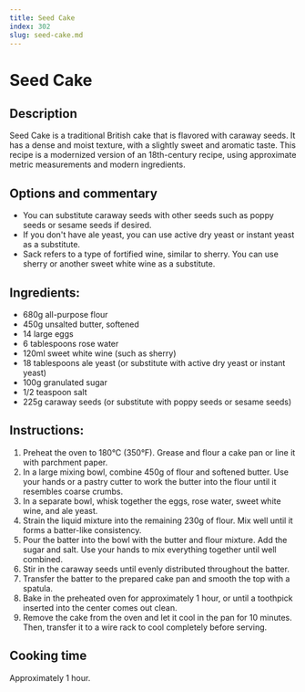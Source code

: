 ```yaml
---
title: Seed Cake
index: 302
slug: seed-cake.md
---
```


# Seed Cake

## Description
Seed Cake is a traditional British cake that is flavored with caraway seeds. It has a dense and moist texture, with a slightly sweet and aromatic taste. This recipe is a modernized version of an 18th-century recipe, using approximate metric measurements and modern ingredients.

## Options and commentary
- You can substitute caraway seeds with other seeds such as poppy seeds or sesame seeds if desired.
- If you don't have ale yeast, you can use active dry yeast or instant yeast as a substitute.
- Sack refers to a type of fortified wine, similar to sherry. You can use sherry or another sweet white wine as a substitute.

## Ingredients:
- 680g all-purpose flour
- 450g unsalted butter, softened
- 14 large eggs
- 6 tablespoons rose water
- 120ml sweet white wine (such as sherry)
- 18 tablespoons ale yeast (or substitute with active dry yeast or instant yeast)
- 100g granulated sugar
- 1/2 teaspoon salt
- 225g caraway seeds (or substitute with poppy seeds or sesame seeds)

## Instructions:
1. Preheat the oven to 180°C (350°F). Grease and flour a cake pan or line it with parchment paper.
2. In a large mixing bowl, combine 450g of flour and softened butter. Use your hands or a pastry cutter to work the butter into the flour until it resembles coarse crumbs.
3. In a separate bowl, whisk together the eggs, rose water, sweet white wine, and ale yeast.
4. Strain the liquid mixture into the remaining 230g of flour. Mix well until it forms a batter-like consistency.
5. Pour the batter into the bowl with the butter and flour mixture. Add the sugar and salt. Use your hands to mix everything together until well combined.
6. Stir in the caraway seeds until evenly distributed throughout the batter.
7. Transfer the batter to the prepared cake pan and smooth the top with a spatula.
8. Bake in the preheated oven for approximately 1 hour, or until a toothpick inserted into the center comes out clean.
9. Remove the cake from the oven and let it cool in the pan for 10 minutes. Then, transfer it to a wire rack to cool completely before serving.

## Cooking time
Approximately 1 hour.